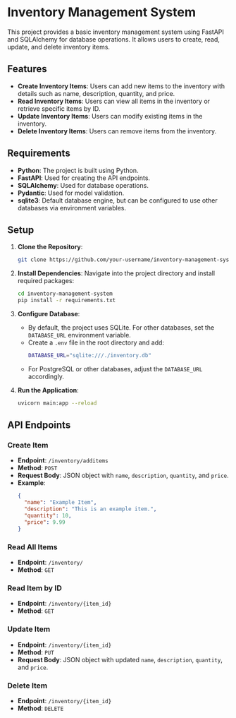 
# Inventory Management System

This project provides a basic inventory management system using FastAPI and SQLAlchemy for database operations. It allows users to create, read, update, and delete inventory items.

## Features

- **Create Inventory Items**: Users can add new items to the inventory with details such as name, description, quantity, and price.
- **Read Inventory Items**: Users can view all items in the inventory or retrieve specific items by ID.
- **Update Inventory Items**: Users can modify existing items in the inventory.
- **Delete Inventory Items**: Users can remove items from the inventory.

## Requirements

- **Python**: The project is built using Python.
- **FastAPI**: Used for creating the API endpoints.
- **SQLAlchemy**: Used for database operations.
- **Pydantic**: Used for model validation.
- **sqlite3**: Default database engine, but can be configured to use other databases via environment variables.

## Setup

1. **Clone the Repository**:
   ```bash
   git clone https://github.com/your-username/inventory-management-system.git
   ```

2. **Install Dependencies**:
   Navigate into the project directory and install required packages:
   ```bash
   cd inventory-management-system
   pip install -r requirements.txt
   ```

3. **Configure Database**:
   - By default, the project uses SQLite. For other databases, set the `DATABASE_URL` environment variable.
   - Create a `.env` file in the root directory and add:
     ```bash
     DATABASE_URL="sqlite:///./inventory.db"
     ```
   - For PostgreSQL or other databases, adjust the `DATABASE_URL` accordingly.

4. **Run the Application**:
   ```bash
   uvicorn main:app --reload
   ```

## API Endpoints

### Create Item
- **Endpoint**: `/inventory/additems`
- **Method**: `POST`
- **Request Body**: JSON object with `name`, `description`, `quantity`, and `price`.
- **Example**:
  ```json
  {
    "name": "Example Item",
    "description": "This is an example item.",
    "quantity": 10,
    "price": 9.99
  }
  ```

### Read All Items
- **Endpoint**: `/inventory/`
- **Method**: `GET`

### Read Item by ID
- **Endpoint**: `/inventory/{item_id}`
- **Method**: `GET`

### Update Item
- **Endpoint**: `/inventory/{item_id}`
- **Method**: `PUT`
- **Request Body**: JSON object with updated `name`, `description`, `quantity`, and `price`.

### Delete Item
- **Endpoint**: `/inventory/{item_id}`
- **Method**: `DELETE`
